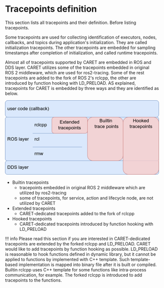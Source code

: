 # Tracepoints definition

This section lists all tracepoints and their definition.
Before listing tracepoints.

Some tracepoints are used for collecting identification of executors, nodes, callbacks, and topics during application's initialization. They are called initialization tracepoints. The other tracepoints are embedded for sampling timestamps after completion of initialization, and called runtime tracepoints.

Almost all of tracepoints supported by CARET are embedded in ROS and DDS layer. CARET utilizes some of the tracepoints embedded in original ROS 2 middleware, which are used for ros2-tracing. Some of the rest tracepoints are added to the fork of ROS 2's rclcpp, the other are introduced by function hooking with LD_PRELOAD. AS explained, tracepoints for CARET is embedded by three ways and they are identified as below.

![builtin_and_extended_tracepoints](../../imgs/builtin_and_exntended_trace_points.drawio.png)

- Builtin tracepoints
  - tracepoints embedded in original ROS 2 middleware which are utilized by ros2-tracing
  - some of tracepoints, for service, action and lifecycle node, are not utilized by CARET
- Extended tracepoints
  - CARET-dedicated tracepoints added to the fork of rclcpp
- Hooked tracepoints
  - CARET-dedicated tracepoints introduced by function hooking with LD_PRELOAD

<prettier-ignore-start>
!!! info
    Please read this section if you are interested in CARET-dedicated tracepoints are extended by the forked rclcpp and LD_PRELOAD. CARET would like to add tracepoints by function hooking as possible. LD_PRELOAD is reasonable to hook functions defined in dynamic library, but it cannot be applied to functions by implemented with C++ template. Such template-based implementation is mapped into binary file after it is built or compiled. Builtin rclcpp uses C++ template for some functions like intra-process communication, for example. The forked rclcpp is introduced to add tracepoints to the functions.
<prettier-ignore-end>

